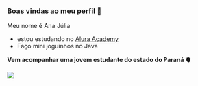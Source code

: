 ### Boas vindas ao meu perfil 🤙

Meu nome é Ana Júlia
- estou estudando no [Alura Academy](https://www.alura.com.br)
- Faço mini joguinhos no Java

**Vem acompanhar uma jovem estudante do estado do Paraná 🫀**


![](https://media.tenor.com/R0C_Sa2mtVsAAAAC/taylorswift-taylor.gif)

